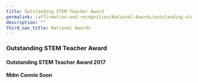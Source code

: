 ```yaml
---
title: Outstanding STEM Teacher Award
permalink: /affirmation-and-recognition/National-Awards/outstanding-stem-teacher-award
description: ""
third_nav_title: National Awards
---
```

### Outstanding STEM Teacher Award

#### Outstanding STEM Teacher Award 2017

**Mdm Connie Soon**

